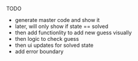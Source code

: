 TODO

- generate master code and show it
- later, will only show if state == solved
- then add functionlity to add new guess visually
- then logic to check guess
- then ui updates for solved state
- add error boundary
